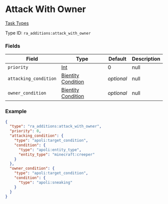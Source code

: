 # Attack With Owner
[Task Types](../task_types_types.md)



Type ID: `ra_additions:attack_with_owner`
### Fields
Field | Type | Default | Description
------|------|---------|-------------
`priority` | [Int](../data_types/int.md) | 0 | null
`attacking_condition` | [Bientity Condition](../bientity_condition_types.md) | _optional_ | null
`owner_condition` | [Bientity Condition](../bientity_condition_types.md) | _optional_ | null

### Example
```json
{
  "type": "ra_additions:attack_with_owner",
  "priority": 0,
  "attacking_condition": {
    "type": "apoli:target_condition",
    "condition": {
      "type": "apoli:entity_type",
      "entity_type": "minecraft:creeper"
    }
  },
  "owner_condition": {
    "type": "apoli:target_condition",
    "condition": {
      "type": "apoli:sneaking"
    }
  }
}
```
